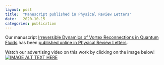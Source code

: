 ```yaml
---
layout: post
title:  "Manuscript published in Physical Review Letters"
date:   2020-10-15
categories: publication
---
```


Our manuscript [Irreversible Dynamics of Vortex Reconnections in Quantum Fluids](/research/assets/papers/PhysRevLett.125.164501.pdf) has been [published online in Physical Review Letters](https://doi.org/10.1103/PhysRevLett.125.164501).

Watch our advertising video on this work by clicking on the image below!
[![IMAGE ALT TEXT HERE](/research/assets/posts/2020-10-16_video.jpg)](https://youtu.be/OhKUOV5irGI)

